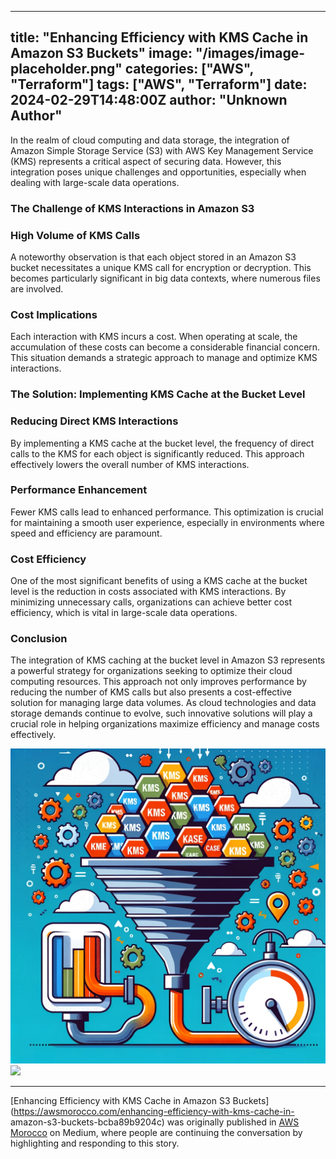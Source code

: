 
---
title: "Enhancing Efficiency with KMS Cache in Amazon S3 Buckets"
image: "/images/image-placeholder.png"
categories: ["AWS", "Terraform"]
tags: ["AWS", "Terraform"]
date: 2024-02-29T14:48:00Z
author: "Unknown Author"
---

In the realm of cloud computing and data storage, the integration of Amazon
Simple Storage Service (S3) with AWS Key Management Service (KMS) represents a
critical aspect of securing data. However, this integration poses unique
challenges and opportunities, especially when dealing with large-scale data
operations.

### The Challenge of KMS Interactions in Amazon S3

### High Volume of KMS Calls

A noteworthy observation is that each object stored in an Amazon S3 bucket
necessitates a unique KMS call for encryption or decryption. This becomes
particularly significant in big data contexts, where numerous files are
involved.

### Cost Implications

Each interaction with KMS incurs a cost. When operating at scale, the
accumulation of these costs can become a considerable financial concern. This
situation demands a strategic approach to manage and optimize KMS
interactions.

### The Solution: Implementing KMS Cache at the Bucket Level

### Reducing Direct KMS Interactions

By implementing a KMS cache at the bucket level, the frequency of direct calls
to the KMS for each object is significantly reduced. This approach effectively
lowers the overall number of KMS interactions.

### Performance Enhancement

Fewer KMS calls lead to enhanced performance. This optimization is crucial for
maintaining a smooth user experience, especially in environments where speed
and efficiency are paramount.

### Cost Efficiency

One of the most significant benefits of using a KMS cache at the bucket level
is the reduction in costs associated with KMS interactions. By minimizing
unnecessary calls, organizations can achieve better cost efficiency, which is
vital in large-scale data operations.

### Conclusion

The integration of KMS caching at the bucket level in Amazon S3 represents a
powerful strategy for organizations seeking to optimize their cloud computing
resources. This approach not only improves performance by reducing the number
of KMS calls but also presents a cost-effective solution for managing large
data volumes. As cloud technologies and data storage demands continue to
evolve, such innovative solutions will play a crucial role in helping
organizations maximize efficiency and manage costs effectively.

![](/assets/images/medium/0*EfX08QdTWODbITar)![](/assets/images/medium/stat?event=post.clientViewed&referrerSource=full_rss&postId=bcba89b9204c)

* * *

[Enhancing Efficiency with KMS Cache in Amazon S3
Buckets](https://awsmorocco.com/enhancing-efficiency-with-kms-cache-in-
amazon-s3-buckets-bcba89b9204c) was originally published in [AWS
Morocco](https://awsmorocco.com) on Medium, where people are continuing the
conversation by highlighting and responding to this story.

